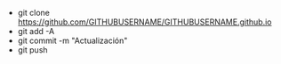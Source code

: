 - git clone https://github.com/GITHUBUSERNAME/GITHUBUSERNAME.github.io
- git add -A
- git commit -m "Actualización"
- git push